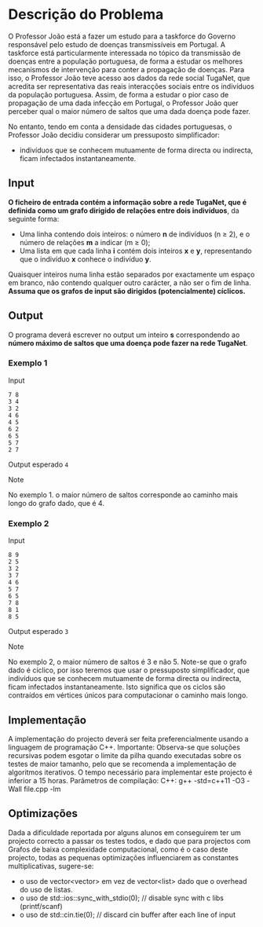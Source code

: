# Descrição do Problema

O Professor João está a fazer um estudo para a taskforce do Governo responsável pelo estudo de doenças transmissíveis em Portugal. 
A taskforce está particularmente interessada no tópico da transmissão de doenças entre a população portuguesa, de forma a estudar os melhores mecanismos de intervenção para conter a propagação de doenças.
Para isso, o Professor João teve acesso aos dados da rede social TugaNet, que acredita ser representativa das reais interacções sociais entre os indivíduos da população portuguesa.
Assim, de forma a estudar o pior caso de propagação de uma dada infecção em Portugal, o Professor João quer perceber qual o maior número de saltos que uma dada doença pode fazer.

No entanto, tendo em conta a densidade das cidades portuguesas, o Professor João decidiu considerar um pressuposto simplificador:
* indivíduos que se conhecem mutuamente de forma directa ou indirecta, ficam infectados instantaneamente.

## Input
**O ficheiro de entrada contém a informação sobre a rede TugaNet, que é definida como um grafo dirigido de relações entre dois indivíduos**, da seguinte forma:
- Uma linha contendo dois inteiros: o número **n** de indivíduos (n ≥ 2), e o número de relações **m** a indicar (m ≥ 0);
- Uma lista em que cada linha **i** contém dois inteiros **x** e **y**, representando que o indivíduo **x** conhece o indivíduo **y**.

Quaisquer inteiros numa linha estão separados por exactamente um espaço em branco, não contendo qualquer outro carácter, a não ser o fim de linha.
**Assuma que os grafos de input são dirigidos (potencialmente) cíclicos.**


## Output
O programa deverá escrever no output um inteiro **s** correspondendo ao **número máximo de saltos que uma doença pode fazer na rede TugaNet**.


### Exemplo 1
Input
```
7 8
3 4
3 2
4 6
4 5
6 2
6 5
5 7
2 7
```
Output esperado
`4`

> [!NOTE]
> No exemplo 1. o maior número de saltos corresponde ao caminho mais longo do grafo dado, que é 4.

### Exemplo 2
Input
```
8 9
2 5
3 2
3 7
4 6
5 7
6 5
7 8
8 1
8 5
```
Output esperado
`3`

> [!NOTE]
> No exemplo 2, o maior número de saltos é 3 e não 5. Note-se que o grafo dado é cíclico, por isso teremos que usar o pressuposto simplificador, que indivíduos que se conhecem mutuamente de forma directa ou indirecta, ficam infectados instantaneamente. Isto significa que os ciclos são contraídos em vértices únicos para computacionar o caminho mais longo.


## Implementação
A implementação do projecto deverá ser feita preferencialmente usando a linguagem de programação C++.
Importante: Observa-se que soluções recursivas podem esgotar o limite da pilha quando executadas sobre os testes de maior tamanho, pelo que se recomenda a implementação de algoritmos iterativos.
O tempo necessário para implementar este projecto é inferior a 15 horas.
Parâmetros de compilação:
C++: g++ -std=c++11 -O3 -Wall file.cpp -lm


## Optimizações
Dada a dificuldade reportada por alguns alunos em conseguirem ter um projecto correcto a passar os testes todos, e dado que para projectos com Grafos de baixa complexidade computacional, como é o caso deste projecto, todas as pequenas optimizações influenciarem as constantes multiplicativas, sugere-se:
* o uso de vector<vector<int>> em vez de vector<list<int>> dado que o overhead do uso de listas.
* o uso de std::ios::sync_with_stdio(0); // disable sync with c libs (printf/scanf)
* o uso de std::cin.tie(0); // discard cin buffer after each line of input

